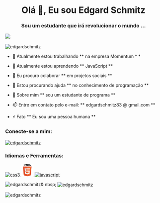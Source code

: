 <h1 align = "center"> Olá 👋, Eu sou Edgard Schmitz </h1>
<h3 align = "center"> Sou um estudante que irá revolucionar o mundo ... </h3>
 
<img src="https://images.ctfassets.net/hrltx12pl8hq/4PmhNGLLtn8IxYOdZReHg5/1dc5151215db30468b5c7dae9599de06/shutterstock_727815955-4.jpg?fit=fill&w=480&h=270">

<p align = "left"> <img src = "https://komarev.com/ghpvc/?username=edgardschmitz&label=Profile%20views&color=0e75b6&style=flat" alt = "edgardschmitz" /> </p>

- 🔭 Atualmente estou trabalhando ** na empresa Momentum * *

- 🌱 Atualmente estou aprendendo ** JavaScript **

- 👯 Eu procuro colaborar ** em projetos sociais **

- 🤝 Estou procurando ajuda ** no conhecimento de programação **

- 💬 Sobre mim ** sou um estudante de programa **

- 📫 Entre em contato pelo e-mail: ** edgardschmitz83 @ gmail.com **

- ⚡ Fato ** Eu sou uma pessoa humana **

<h3 align = "left"> Conecte-se a mim: </h3>
<p align = "left">
<a href="https://instagram.com/edgardschmitz" target="blank"> <img align = "center" src = "https://raw.githubusercontent.com/rahuldkjain/github-profile-readme-generator /master/src/images/icons/Social/instagram.svg "alt =" edgardschmitz "height =" 30 "width =" 40 "/> </a>
</p>

<h3 align =" left "> Idiomas e Ferramentas: </h3>
<p align = "left"> <a href="https://www.w3schools.com/css/" target="_blank"> <img src = "https://raw.githubusercontent.com/devicons/devicon /master/icons/css3/css3-original-wordmark.svg "alt =" css3 "width =" 40 "height =" 40 "/> </a> <a href =" https://www.w3.org / html / "target =" _ blank "> <img src =" https://raw.githubusercontent.com/devicons/devicon/master/icons/html5/html5-original-wordmark.svg "alt =" html5 "width = "40" height = "40" /> </a> <a href="https://developer.mozilla.org/en-US/docs/Web/JavaScript" target="_blank"> <img src = " https: //raw.githubusercontent.com / devicons / devicon / master / icons / javascript / javascript-original.svg "alt =" javascript "width =" 40 "height =" 40 "/> </a> </p>



<p> <img align = "left" src = "https://github-readme-stats.vercel.app/api/top-langs?username=edgardschmitz&show_icons=true&locale=en&layout=compact" alt = "edgardschmitz" /> </p>

<p> & nbsp; <img align = "center" src = "https://github-readme-stats.vercel.app/api?username=edgardschmitz&show_icons=true&locale=en" alt = "edgardschmitz" /> </p>

<p> <img align = "center" src = "https://github-readme-streak-stats.herokuapp.com/?user=edgardschmitz&" alt = "edgardschmitz" /> </p>

